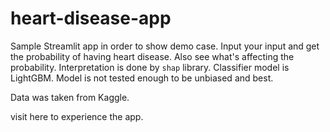 # heart-disease-app

Sample Streamlit app in order to show demo case. Input your input and get the probability of having heart disease. Also see what's affecting the probability. Interpretation is done by `shap` library. Classifier model is LightGBM. Model is not tested enough to be unbiased and best.

Data was taken from Kaggle.

visit here to experience the app.

[here]: https://share.streamlit.io/huseyn-guliyev/heart-disease-app/main/application.py
